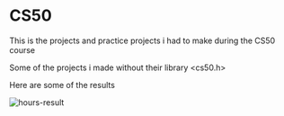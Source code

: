 # CS50

This is the projects and practice projects i had to make during the CS50 course

Some of the projects i made without their library <cs50.h> 

Here are some of the results

![hours-result](https://github.com/Slaveev/CS50/assets/114510055/375c3258-77ba-4c0e-888f-30a0b14f6975)
